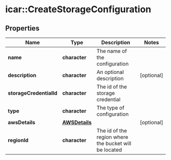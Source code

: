 # icar::CreateStorageConfiguration


## Properties

Name | Type | Description | Notes
------------ | ------------- | ------------- | -------------
**name** | **character** | The name of the configuration | 
**description** | **character** | An optional description | [optional] 
**storageCredentialId** | **character** | The id of the storage credential | 
**type** | **character** | The type of configuration | 
**awsDetails** | [**AWSDetails**](AWSDetails.md) |  | [optional] 
**regionId** | **character** | The id of the region where the bucket will be located | 


